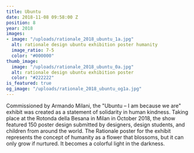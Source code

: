 ```yaml
---
title: Ubuntu
date: 2018-11-08 09:58:00 Z
position: 8
year: 2018
images:
- image: "/uploads/rationale_2018_ubuntu_1a.jpg"
  alt: rationale design ubuntu exhibition poster humanity
  image_ratio: 7-5
  color: "#000000"
thumb_image:
  image: "/uploads/rationale_2018_ubuntu_0a.jpg"
  alt: rationale design ubuntu exhibition poster
  color: "#222222"
is_featured: true
og_image: "/uploads/rationale_2018_ubuntu_og1a.jpg"
---
```


Commissioned by Armando Milani, the "Ubuntu – I am because we are" exhibit was created as a statement of solidarity in human kindness. Taking place at the Rotonda della Besana in Milan in October 2018, the show featured 150 poster design submitted by designers, design students, and children from around the world. The Rationale poster for the exhibit represents the concept of humanity as a flower that blossoms, but it can only grow if nurtured. It becomes a colorful light in the darkness.